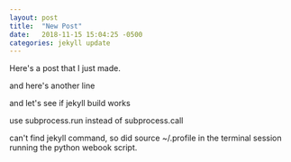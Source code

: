 ```yaml
---
layout: post
title:  "New Post"
date:   2018-11-15 15:04:25 -0500
categories: jekyll update
---
```


Here's a post that I just made.

and here's another line


and let's see if jekyll build works

use subprocess.run instead of subprocess.call

can't find jekyll command, so did source ~/.profile in the terminal session running the python webook script.

